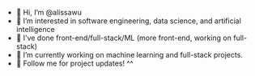 - 👋 Hi, I’m @alissawu
- 👀 I’m interested in software engineering, data science, and artificial intelligence
- 🫧 I've done front-end/full-stack/ML (more front-end, working on full-stack)
- 🌱 I’m currently working on machine learning and full-stack projects.
- 💞️ Follow me for project updates! ^^

<!---
alissawu/alissawu is a ✨ special ✨ repository because its `README.md` (this file) appears on your GitHub profile.
You can click the Preview link to take a look at your changes.
--->
